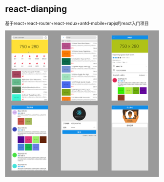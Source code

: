 # react-dianping
基于react+react-router+react-redux+antd-mobile+rapjs的react入门项目

![项目总览](https://github.com/sheweifan/react-dianping/raw/dev/readmefile/overview.png "项目总览")  
